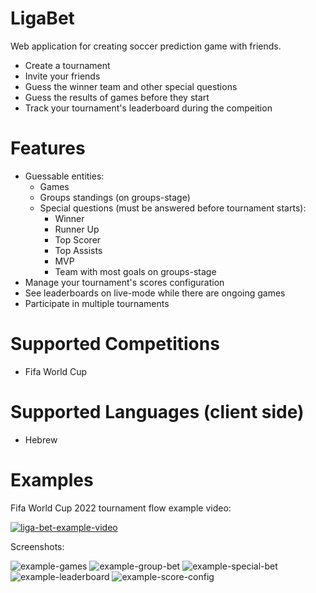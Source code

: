 # LigaBet
Web application for creating soccer prediction game with friends.
- Create a tournament
- Invite your friends
- Guess the winner team and other special questions
- Guess the results of games before they start
- Track your tournament's leaderboard during the compeition

# Features
- Guessable entities:
  - Games
  - Groups standings (on groups-stage)
  - Special questions (must be answered before tournament starts):
    - Winner
    - Runner Up
    - Top Scorer
    - Top Assists
    - MVP
    - Team with most goals on groups-stage
- Manage your tournament's scores configuration
- See leaderboards on live-mode while there are ongoing games
- Participate in multiple tournaments



# Supported Competitions
- Fifa World Cup



# Supported Languages (client side)
- Hebrew



# Examples

Fifa World Cup 2022 tournament flow example video:

[![liga-bet-example-video](https://img.youtube.com/vi/oCUWt63Pi0o/0.jpg)](https://www.youtube.com/watch?v=oCUWt63Pi0o)




Screenshots:

![example-games](https://user-images.githubusercontent.com/10271715/212778309-6ae9d43a-9561-45a0-be6d-75aa66bff88e.jpg)
![example-group-bet](https://user-images.githubusercontent.com/10271715/212778312-7fc1282d-6900-4b28-bc66-f6394396634e.jpg)
![example-special-bet](https://user-images.githubusercontent.com/10271715/212778315-da9008b1-aad9-49cf-a4bc-f313c2d68b33.jpg)
![example-leaderboard](https://user-images.githubusercontent.com/10271715/212779045-ca99159b-07dd-4cda-920f-8927e3e93888.png)
![example-score-config](https://user-images.githubusercontent.com/10271715/212778314-bb31508c-833d-491f-8c61-29163bcde664.jpg)

